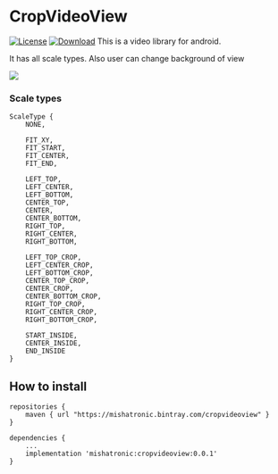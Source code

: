 # CropVideoView
[![License](https://img.shields.io/badge/license-Apache%202-blue.svg)](https://www.apache.org/licenses/LICENSE-2.0)
[![Download](https://api.bintray.com/packages/yqritc/maven/android-scalablevideoview/images/download.svg)](https://bintray.com/mishatronic/cropvideoview/cropvideoview/_latestVersion)
This is a video library for android.

It has all scale types. Also user can change background of view

![](https://raw.githubusercontent.com/mishatron/CropVideoView/master/sample/src/main/res/drawable/screenshot1.png)

### Scale types
```
ScaleType {
    NONE,

    FIT_XY,
    FIT_START,
    FIT_CENTER,
    FIT_END,

    LEFT_TOP,
    LEFT_CENTER,
    LEFT_BOTTOM,
    CENTER_TOP,
    CENTER,
    CENTER_BOTTOM,
    RIGHT_TOP,
    RIGHT_CENTER,
    RIGHT_BOTTOM,

    LEFT_TOP_CROP,
    LEFT_CENTER_CROP,
    LEFT_BOTTOM_CROP,
    CENTER_TOP_CROP,
    CENTER_CROP,
    CENTER_BOTTOM_CROP,
    RIGHT_TOP_CROP,
    RIGHT_CENTER_CROP,
    RIGHT_BOTTOM_CROP,

    START_INSIDE,
    CENTER_INSIDE,
    END_INSIDE
}
```

## How to install


``` 
repositories {
    maven { url "https://mishatronic.bintray.com/cropvideoview" }
} 
```

``` 
dependencies {
    ...
    implementation 'mishatronic:cropvideoview:0.0.1'
} 
```
